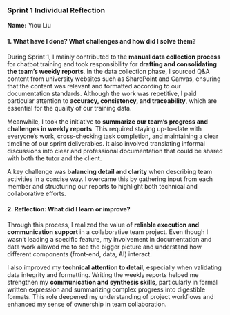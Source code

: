 ###  Sprint 1 Individual Reflection  
**Name:** Yiou Liu  

#### 1. What have I done? What challenges and how did I solve them?

During Sprint 1, I mainly contributed to the **manual data collection process** for chatbot training and took responsibility for **drafting and consolidating the team’s weekly reports**. In the data collection phase, I sourced Q&A content from university websites such as SharePoint and Canvas, ensuring that the content was relevant and formatted according to our documentation standards. Although the work was repetitive, I paid particular attention to **accuracy, consistency, and traceability**, which are essential for the quality of our training data.

Meanwhile, I took the initiative to **summarize our team’s progress and challenges in weekly reports**. This required staying up-to-date with everyone’s work, cross-checking task completion, and maintaining a clear timeline of our sprint deliverables. It also involved translating informal discussions into clear and professional documentation that could be shared with both the tutor and the client.

A key challenge was **balancing detail and clarity** when describing team activities in a concise way. I overcame this by gathering input from each member and structuring our reports to highlight both technical and collaborative efforts.

#### 2. Reflection: What did I learn or improve?

Through this process, I realized the value of **reliable execution and communication support** in a collaborative team project. Even though I wasn’t leading a specific feature, my involvement in documentation and data work allowed me to see the bigger picture and understand how different components (front-end, data, AI) interact.

I also improved my **technical attention to detail**, especially when validating data integrity and formatting. Writing the weekly reports helped me strengthen my **communication and synthesis skills**, particularly in formal written expression and summarizing complex progress into digestible formats. This role deepened my understanding of project workflows and enhanced my sense of ownership in team collaboration.
